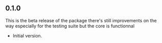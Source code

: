 ## 0.1.0

This is the beta release of the package there's still improvements on the way especially for the testing suite but the core is functionnal

- Initial version.
